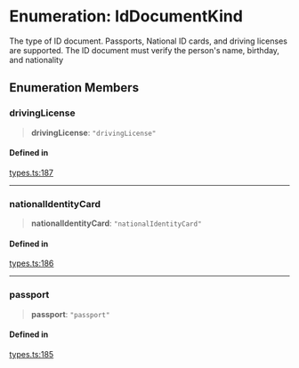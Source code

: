 # Enumeration: IdDocumentKind

The type of ID document. Passports, National ID cards, and driving licenses are supported.
The ID document must verify the person's name, birthday, and nationality

## Enumeration Members

### drivingLicense

> **drivingLicense**: `"drivingLicense"`

#### Defined in

[types.ts:187](https://github.com/monerium/js-monorepo/blob/main/packages/sdk/src/types.ts#L187)

***

### nationalIdentityCard

> **nationalIdentityCard**: `"nationalIdentityCard"`

#### Defined in

[types.ts:186](https://github.com/monerium/js-monorepo/blob/main/packages/sdk/src/types.ts#L186)

***

### passport

> **passport**: `"passport"`

#### Defined in

[types.ts:185](https://github.com/monerium/js-monorepo/blob/main/packages/sdk/src/types.ts#L185)
